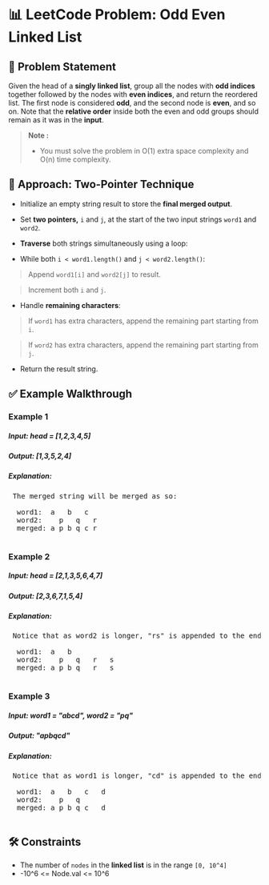 # 📊 LeetCode Problem: Odd Even Linked List

## 🧩 Problem Statement

Given the head of a **singly linked list**, group all the nodes with **odd indices** together followed by the nodes with **even indices**, and return the reordered list.
The first node is considered **odd**, and the second node is **even**, and so on.
Note that the **relative order** inside both the even and odd groups should remain as it was in the **input**.



> **Note :**
> - You must solve the problem in O(1) extra space complexity and O(n) time complexity.



## 🧠 Approach: Two-Pointer Technique


- Initialize an empty string result to store the **final merged output**.

- Set **two pointers,** `i` and `j`, at the start of the two input strings `word1` and `word2`.

- **Traverse** both strings simultaneously using a loop:

- While both `i < word1.length()` and `j < word2.length()`:

> Append `word1[i]` and `word2[j]` to result.<br>

>  Increment both `i` and `j`.<br>

- Handle **remaining characters**:

> If `word1` has extra characters, append the remaining part starting from `i`.<br>

> If `word2` has extra characters, append the remaining part starting from `j`.

- Return the result string.



## ✅ Example Walkthrough

### Example 1

##### Input: head = [1,2,3,4,5]
##### Output: [1,3,5,2,4]

##### Explanation: 
<pre> The merged string will be merged as so:
  
  word1:  a   b   c
  word2:    p   q   r
  merged: a p b q c r
  
</pre>

### Example 2

##### Input: head = [2,1,3,5,6,4,7]
##### Output: [2,3,6,7,1,5,4]

##### Explanation: 
<pre> Notice that as word2 is longer, "rs" is appended to the end.
  
  word1:  a   b 
  word2:    p   q   r   s
  merged: a p b q   r   s
  
</pre>

### Example 3

##### Input: word1 = "abcd", word2 = "pq"
##### Output: "apbqcd"

##### Explanation: 
<pre> Notice that as word1 is longer, "cd" is appended to the end.
  
  word1:  a   b   c   d
  word2:    p   q 
  merged: a p b q c   d
  
</pre>

## 🛠️ Constraints

- The number of `nodes` in the **linked list** is in the range `[0, 10^4]`
- -10^6 <= Node.val <= 10^6
